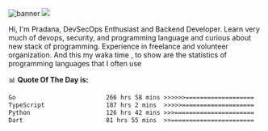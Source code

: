 ![banner](.github/banner-profile.jpeg)
<img src="https://user-images.githubusercontent.com/73097560/115834477-dbab4500-a447-11eb-908a-139a6edaec5c.gif"></p>

Hi, I'm Pradana, DevSecOps Enthusiast and Backend Developer. Learn very much of devops, security, and programming language and curious about new stack of programming. Experience in freelance and volunteer organization. And this my waka time , to show are the statistics of programming languages that I often use

📊 **Quote Of The Day is:**
<!--START_SECTION:waka-->

```txt
Go                         266 hrs 58 mins >>>>>>===================   25.91 %
TypeScript                 187 hrs 2 mins  >>>>>====================   18.15 %
Python                     126 hrs 42 mins >>>======================   12.30 %
Dart                       81 hrs 55 mins  >>=======================   07.95 %
```

<!--END_SECTION:waka-->
